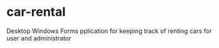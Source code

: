 # car-rental
Desktop Windows Forms pplication for keeping track of renting cars for user and administrator
